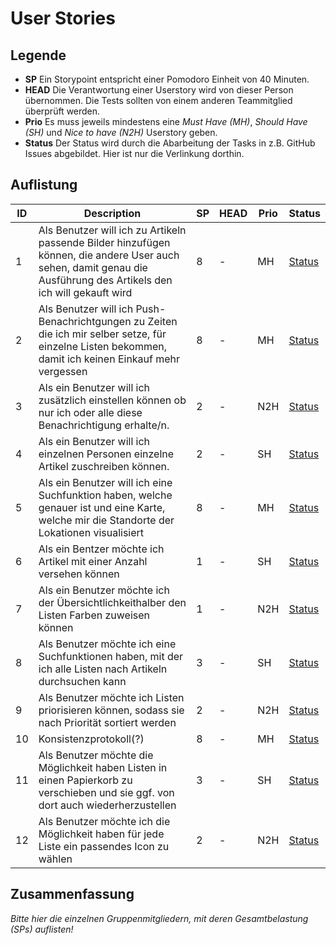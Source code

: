 # User Stories

## Legende

- **SP** Ein Storypoint entspricht einer Pomodoro Einheit von 40 Minuten.
- **HEAD** Die Verantwortung einer Userstory wird von dieser Person übernommen. Die Tests sollten von einem anderen Teammitglied überprüft werden.
- **Prio** Es muss jeweils mindestens eine *Must Have (MH)*, *Should Have (SH)* und *Nice to have (N2H)* Userstory geben.
- **Status** Der Status wird durch die Abarbeitung der Tasks in z.B. GitHub Issues abgebildet. Hier ist nur die Verlinkung dorthin.

## Auflistung

| ID   | Description                                                  | SP   | HEAD | Prio | Status |
| ---- | ------------------------------------------------------------ | ---- | ---- | ---- | ------ |
| 1    | Als Benutzer will ich zu Artikeln passende Bilder hinzufügen können, die andere User auch sehen, damit genau die Ausführung des Artikels den ich will gekauft wird | 8    | - | MH  | [Status]()     |
| 2   | Als Benutzer will ich Push-Benachrichtgungen zu Zeiten die ich mir selber setze, für einzelne Listen bekommen, damit ich keinen Einkauf mehr vergessen | 8    | - | MH   | [Status]()    |
| 3   | Als ein Benutzer will ich zusätzlich einstellen können ob nur ich oder alle diese Benachrichtigung erhalte/n. | 2    | - | N2H   | [Status]()    |
| 4   | Als ein Benutzer will ich einzelnen Personen einzelne Artikel zuschreiben können. | 2    | - | SH   | [Status]()    |
| 5   | Als ein Benutzer will ich eine Suchfunktion haben, welche genauer ist und eine Karte, welche mir die Standorte der Lokationen visualisiert | 8    | - | MH   | [Status]()    |
| 6   | Als ein Bentzer möchte ich Artikel mit einer Anzahl versehen können | 1    | - | SH   | [Status]()    |
| 7   | Als ein Benutzer möchte ich der Übersichtlichkeithalber den Listen Farben zuweisen können | 1    | - | N2H   | [Status]()    |
|  8  | Als Benutzer möchte ich eine Suchfunktionen haben, mit der ich alle Listen nach Artikeln durchsuchen kann | 3    | - | SH   | [Status]()    |
| 9   | Als Benutzer möchte ich Listen priorisieren können, sodass sie nach Priorität sortiert werden | 2    | - | N2H   | [Status]()    |
| 10   | Konsistenzprotokoll(?) | 8    | - | MH   | [Status]()    |
| 11   | Als Benutzer möchte die Möglichkeit haben Listen in einen Papierkorb zu verschieben und sie ggf. von dort auch wiederherzustellen  | 3    | - | SH   | [Status]()    |
| 12   | Als Benutzer möchte ich die Möglichkeit haben für jede Liste ein passendes Icon zu wählen | 2    | - | N2H   | [Status]()    |


## Zusammenfassung

*Bitte hier die einzelnen Gruppenmitgliedern, mit deren Gesamtbelastung (SPs) auflisten!*

